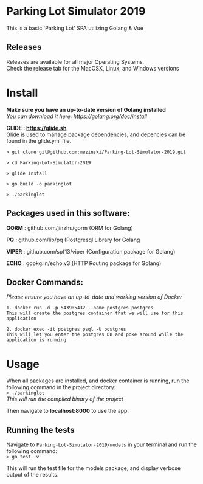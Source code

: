 # Parking Lot Simulator 2019

This is a basic 'Parking Lot' SPA utilizing Golang &amp; Vue

## Releases
Releases are available for all major Operating Systems.<br>
Check the release tab for the MacOSX, Linux, and Windows versions

# Install

<strong>Make sure you have an up-to-date version of Golang installed</strong><br>
<em>You can download it here: https://golang.org/doc/install</em>

<strong>GLIDE : https://glide.sh </strong></br>
Glide is used to manage package dependencies, and depencies can be found in the glide.yml file.

`> git clone git@github.com:mezinski/Parking-Lot-Simulator-2019.git`

`> cd Parking-Lot-Simulator-2019`

`> glide install`

`> go build -o parkinglot`

`> ./parkinglot`

## Packages used in this software:
<strong>GORM</strong>  : github.com/jinzhu/gorm (ORM for Golang)

<strong>PQ</strong>    : github.com/lib/pq (Postgresql Library for Golang

<strong>VIPER</strong> : github.com/spf13/viper (Configuration package for Golang)

<strong>ECHO</strong>  : gopkg.in/echo.v3 (HTTP Routing package for Golang)

## Docker Commands:

<em>Please ensure you have an up-to-date and working version of Docker</em>
```
1. docker run -d -p 5439:5432 --name postgres postgres
This will create the postgres container that we will use for this application

2. docker exec -it postgres psql -U postgres
This will let you enter the postgres DB and poke around while the application is running
```

# Usage

When all packages are installed, and docker container is running, run the following command in the project directory:<br>
`> ./parkinglot`<br>
<i>This will run the compiled binary of the project</i>

Then navigate to <strong>localhost:8000</strong> to use the app.

## Running the tests

Navigate to `Parking-Lot-Simulator-2019/models` in your terminal and run the following command:<br>
`> go test -v`

This will run the test file for the models package, and display verbose output of the results.

